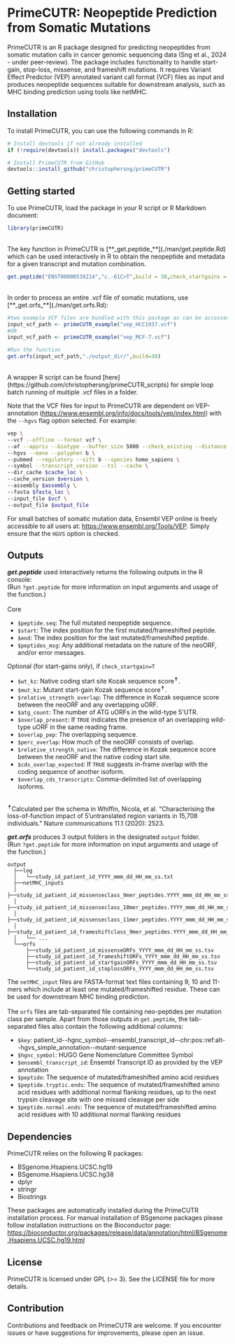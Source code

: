 # PrimeCUTR: Neopeptide Prediction from Somatic Mutations
PrimeCUTR is an R package designed for predicting neopeptides from somatic mutation calls in cancer genomic sequencing data (Sng et al., 2024 - under peer-review). The package includes functionality to handle start-gain, stop-loss, missense, and frameshift mutations. It requires Variant Effect Predictor (VEP) annotated variant call format (VCF) files as input and produces neopeptide sequences suitable for downstream analysis, such as MHC binding prediction using tools like netMHC.

## Installation
To install PrimeCUTR, you can use the following commands in R:

```R
# Install devtools if not already installed
if (!require(devtools)) install.packages("devtools")

# Install PrimeCUTR from GitHub
devtools::install_github("christophersng/primeCUTR")
```

## Getting started
To use PrimeCUTR, load the package in your R script or R Markdown document:

```R
library(primeCUTR)
```
<br>
The key function in PrimeCUTR is [**_get.peptide_**](./man/get.peptide.Rd) which can be used interactively in R to obtain the neopeptide and metadata for a given transcript and mutation combination. 

```R
get.peptide("ENST00000539214","c.-61C>T",build = 38,check_startgains = TRUE)
```
<br>
In order to process an entire .vcf file of somatic mutations, use [**_get.orfs_**](./man/get.orfs.Rd):

```R
#two example VCF files are bundled with this package as can be accessed like so:
input_vcf_path <- primeCUTR_example("vep_HCC1937.vcf")
#OR
input_vcf_path <- primeCUTR_example("vep_MCF-7.vcf")

#Run the function
get.orfs(input_vcf_path,"./output_dir/",build=38)
```
<br>
A wrapper R script can be found [here](https://github.com/christophersng/primeCUTR_scripts) for simple loop batch running of multiple .vcf files in a folder.

Note that the VCF files for input to PrimeCUTR are dependent on VEP-annotation 
(https://www.ensembl.org/info/docs/tools/vep/index.html) with the `--hgvs` flag option selected. For example:

```Bash
vep \
--vcf --offline --format vcf \
--af --appris --biotype --buffer_size 5000 --check_existing --distance 5000 \
--hgvs --mane --polyphen b \
--pubmed --regulatory --sift b --species homo_sapiens \
--symbol --transcript_version --tsl --cache \
--dir_cache $cache_loc \
--cache_version $version \
--assembly $assembly \
--fasta $fasta_loc \
--input_file $vcf \
--output_file $output_file
```

For small batches of somatic mutation data, Ensembl VEP online is freely accessible to all users at: https://www.ensembl.org/Tools/VEP.
Simply ensure that the `HGVS` option is checked.

## Outputs
**_get.peptide_** used interactively returns the following outputs in the R console:<br>
(Run `?get.peptide` for more information on input arguments and usage of the function.)<br>
<br>
Core

 * `$peptide.seq`: The full mutated neopeptide sequence.
 * `$start`: The index position for the first mutated/frameshifted peptide.
 * `$end`: The index position for the last mutated/frameshifted peptide.
 * `$peptides_msg`: Any additional metadata on the nature of the neoORF, and/or error messages.

Optional (for start-gains only), if `check_startgain=T`

 * `$wt_kz`: Native coding start site Kozak sequence score<sup>✝</sup>.
 * `$mut_kz`: Mutant start-gain Kozak sequence score<sup>✝</sup>.
 * `$relative_strength_overlap`: The difference in Kozak sequence score between the neoORF and any overlapping uORF.
 * `$atg_count`: The number of ATG uORFs in the wild-type 5'UTR.
 * `$overlap_present`: If `TRUE` indicates the presence of an overlapping wild-type uORF in the same reading frame.
 * `$overlap_pep`: The overlapping sequence.
 * `$perc_overlap`: How much of the neoORF consists of overlap.
 * `$relative_strength_native`: The difference in Kozak sequence score between the neoORF and the native coding start site.
 * `$cds_overlap_expected`:  If `TRUE` suggests in-frame overlap with the coding sequence of another isoform.
 * `$overlap_cds_transcripts`: Comma-delimited list of overlapping isoforms.

<br>
<sup>✝</sup>Calculated per the schema in Whiffin, Nicola, et al. "Characterising the loss-of-function impact of 5’untranslated region variants in 15,708 individuals." Nature communications 11.1 (2020): 2523.
<br>

**_get.orfs_** produces 3 output folders in the designated `output` folder.<br>
(Run `?get.peptide` for more information on input arguments and usage of the function.)

```
output
  ├──log
  │   └──study_id_patient_id_YYYY_mmm_dd_HH_mm_ss.txt
  ├──netMHC_inputs
  │   ├──study_id_patient_id_missenseclass_9mer_peptides.YYYY_mmm_dd_HH_mm_ss.txt
  │   ├──study_id_patient_id_missenseclass_10mer_peptides.YYYY_mmm_dd_HH_mm_ss.txt
  │   ├──study_id_patient_id_missenseclass_11mer_peptides.YYYY_mmm_dd_HH_mm_ss.txt
  │   ├──study_id_patient_id_frameshiftclass_9mer_peptides.YYYY_mmm_dd_HH_mm_ss.txt
  │   └── ...
  └──orfs
      ├──study_id_patient_id_missenseORFs_YYYY_mmm_dd_HH_mm_ss.tsv
      ├──study_id_patient_id_frameshiftORFs_YYYY_mmm_dd_HH_mm_ss.tsv
      ├──study_id_patient_id_startgainORFs_YYYY_mmm_dd_HH_mm_ss.tsv
      └──study_id_patient_id_stoplossORFs_YYYY_mmm_dd_HH_mm_ss.tsv
```

The `netMHC_input` files are FASTA-format text files containing 9, 10 and 11-mers which include at least one mutated/frameshifted residue. 
These can be used for downstream MHC binding prediction. 
<br><br>
The `orfs` files are tab-separated file containing neo-peptides per mutation class per sample. Apart from those outputs in `get.peptide`,
the tab-separated files also contain the following additional columns:

 * `$key`: patient_id--hgnc_symbol--ensembl_transcript_id--chr:pos::ref:alt--hgvs_simple_annotation--mutant-sequence
 * `$hgnc_symbol`: HUGO Gene Nomenclature Committee Symbol
 * `$ensembl_transcript_id`: Ensembl Transcript ID as provided by the VEP annotation
 * `$peptide`: The sequence of mutated/frameshifted amino acid residues
 * `$peptide.tryptic.ends`: The sequence of mutated/frameshifted amino acid residues with additional normal flanking residues, up to the next trypsin cleavage site with one missed cleavage per side
 * `$peptide.normal.ends`: The sequence of mutated/frameshifted amino acid residues with 10 additional normal flanking residues

## Dependencies
PrimeCUTR relies on the following R packages:

 * BSgenome.Hsapiens.UCSC.hg19
 * BSgenome.Hsapiens.UCSC.hg38
 * dplyr
 * stringr
 * Biostrings

These packages are automatically installed during the PrimeCUTR installation process.
For manual installation of BSgenome packages please follow installation instructions
on the Bioconductor page: https://bioconductor.org/packages/release/data/annotation/html/BSgenome.Hsapiens.UCSC.hg19.html

## License
PrimeCUTR is licensed under GPL (>= 3). See the LICENSE file for more details.

## Contribution
Contributions and feedback on PrimeCUTR are welcome. If you encounter issues or have suggestions for improvements, please open an issue.
